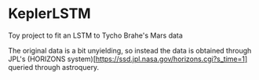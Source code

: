 # KeplerLSTM
Toy project to fit an LSTM to Tycho Brahe's Mars data

The original data is a bit unyielding, so instead the data is obtained through JPL's (HORIZONS system)[https://ssd.jpl.nasa.gov/horizons.cgi?s_time=1] queried through astroquery.
